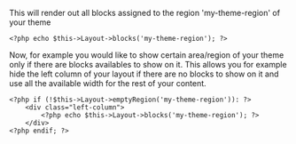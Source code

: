 This will render out all blocks assigned to the region 'my-theme-region' of your theme

    <?php echo $this->Layout->blocks('my-theme-region'); ?>
    

Now, for example you would like to show certain area/region of your theme only if there are blocks availables to show on it.
This allows you for example hide the left column of your layout if there are no blocks to show on it and use all the available width for the rest of your content.
     
    <?php if (!$this->Layout->emptyRegion('my-theme-region')): ?>
        <div class="left-column">
            <?php echo $this->Layout->blocks('my-theme-region'); ?>
        </div>
    <?php endif; ?>

